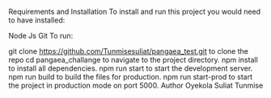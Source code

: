Requirements and Installation
To install and run this project you would need to have installed:

Node Js
Git
To run:

git clone https://github.com/Tunmisesuliat/pangaea_test.git to clone the repo
cd pangaea_challange to navigate to the project directory.
npm install to install all dependencies.
npm run start to start the development server.
npm run build to build the files for production.
npm run start-prod to start the project in production mode on port 5000.
Author
Oyekola Suliat Tunmise